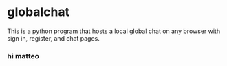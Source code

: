 # globalchat
This is a python program that hosts a local global chat on any browser with sign in, register, and chat pages.
### hi matteo
